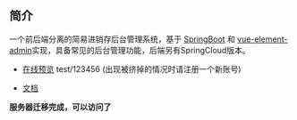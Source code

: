 ## 简介

一个前后端分离的简易进销存后台管理系统，基于 [SpringBoot](https://spring.io/projects/spring-boot/) 和 [vue-element-admin](https://github.com/PanJiaChen/vue-element-admin)实现，具备常见的后台管理功能，后端另有SpringCloud版本。

- [在线预览](https://toesbieya.cn/jxc-admin)    test/123456 (出现被挤掉的情况时请注册一个新账号)

- [文档](https://doc.toesbieya.cn/jxc-admin)

**服务器迁移完成，可以访问了**
